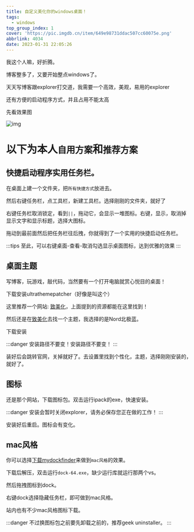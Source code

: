 ```yaml
---
title: 自定义美化你的windows桌面！
tags:
  - windows
top_group_index: 1
cover: 'https://pic.imgdb.cn/item/649e98731ddac507cc60075e.png'
abbrlink: 4034
date: 2023-01-31 22:05:26
---
```

我这个人嘛，好折腾。

博客整多了，又要开始整点windows了。

天天写博客跟explorer打交道，我需要一个高效，美观，易用的explorer

还有方便的启动程序方式，并且占用不能太高

先看效果图

![img](/img/posts/windowsdesktop.png)

# 以下为本人`自用方案`和`推荐方案`

## 快捷启动程序实用任务栏。

在桌面上建一个文件夹，把`所有快捷方式`放进去。

然后右键任务栏，点工具栏，新建工具栏。选择刚刚的文件夹，就好了

右键任务栏取消锁定，看到`||`，拖动它，会显示一堆图标。右键，显示，取消掉显示文字和显示标题，选择大图标。

拖动到最前面然后把任务栏往后拽，你就得到了一个实用的快捷启动任务栏。

:::tips
至此，可以右键桌面-查看-取消勾选显示桌面图标，达到优雅的效果
:::

## 桌面主题

写博客，玩游戏，敲代码，当然要有一个打开电脑就赏心悦目的桌面！

下载安装ultrathemepatcher（好像是叫这个）

这里推荐一个网站: [致美化](https://zhutix.com/)，上面提到的资源都能在这里找到！

然后还是在[致美化](https://zhutix.com/)去找一个主题，我选择的是Nord北极蓝。

下载安装

:::danger
安装路径不要变！安装路径不要变！
:::

装好后会跳转官网，关掉就好了。去设置里找到个性化，主题，选择刚刚安装的，就好了。

## 图标

还是那个网站，下载图标包。双击运行ipack的exe，快速安装。

:::danger
安装会暂时关闭explorer，请务必保存您正在做的工作！
:::

安装好后重启。图标会有变化。

## mac风格

你可以选择[下载mydockfinder](https://zhutix.com/tools/mydock/)来做到`mac风格`的效果。

下载后解压，双击运行`dock-64.exe`，缺少运行库就运行那两个vs。

然后拖拽图标到dock。

右键dock选择隐藏任务栏，即可做到mac风格。

站内也有不少mac风格图标下载。

:::danger
不过换图标包之前要先卸载之前的，推荐geek uninstaller。
:::
